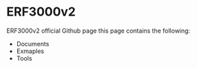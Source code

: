 # ERF3000v2
ERF3000v2 official Github page
this page contains the following: 
- Documents
- Exmaples
- Tools 

